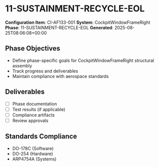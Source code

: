 # 11-SUSTAINMENT-RECYCLE-EOL

**Configuration Item**: CI-AF133-001
**System**: CockpitWindowFrameRight
**Phase**: 11-SUSTAINMENT-RECYCLE-EOL
**Generated**: 2025-08-25T08:06:08+00:00

## Phase Objectives
- Define phase-specific goals for CockpitWindowFrameRight structural assembly
- Track progress and deliverables
- Maintain compliance with aerospace standards

## Deliverables
- [ ] Phase documentation
- [ ] Test results (if applicable)
- [ ] Compliance artifacts
- [ ] Review approvals

## Standards Compliance
- DO-178C (Software)
- DO-254 (Hardware)
- ARP4754A (Systems)

